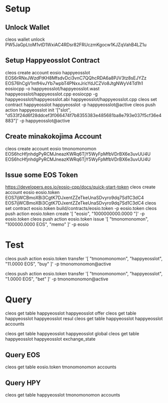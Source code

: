 # Setup

## Unlock Wallet
cleos wallet unlock
PW5JaGpLtoM1vtD1WxiAC4RDsr82FRUczmKgocw1KJZqVahB4LZ1u

## Setup Happyeosslot Contract
cleos create account eosio happyeosslot EOS6rRNxJWzdFtKH8MfsdvDci3vnC7QQhcRDA6a8PJV3tz8sEJYZz EOS76hCgV1mfHivJYb7wpbT4PNxxJricYdJCZVo8JtgNWyV4Td1h1
eosiocpp -o happyeosslot/happyeosslot.wast happyeosslot/happyeosslot.cpp
eosiocpp -g happyeosslot/happyeosslot.abi happyeosslot/happyeosslot.cpp
cleos set contract happyeosslot happyeosslot -p happyeosslot@active
cleos push action happyeosslot init '["slot", "d533f24d6f28ddcef3f066474f7b8355383e485681ba8e793e037f5cf36e4883"]' -p happyeosslot@active

## Create minakokojima Account
cleos create account eosio tmonomonomon EOS6hcHfjnhdgPyRCMJneazKWRq6TjY5WyFpMfbVDrBX6e3uvUU4U EOS6hcHfjnhdgPyRCMJneazKWRq6TjY5WyFpMfbVDrBX6e3uvUU4U

## Issue some EOS Token
https://developers.eos.io/eosio-cpp/docs/quick-start-token
cleos create account eosio eosio.token EOS7ijWCBmoXBi3CgtK7DJxentZZeTkeUnaSDvyro9dq7Sd1C3dC4 EOS7ijWCBmoXBi3CgtK7DJxentZZeTkeUnaSDvyro9dq7Sd1C3dC4
cleos set contract eosio.token build/contracts/eosio.token -p eosio.token
cleos push action eosio.token create '[ "eosio", "1000000000.0000 "]' -p eosio.token
cleos push action eosio.token issue '[ "tmonomonomon", "100000.0000 EOS", "memo" ]' -p eosio

# Test
cleos push action eosio.token transfer '[ "tmonomonomon", "happyeosslot", "11.0000 EOS", "buy" ]' -p tmonomonomon@active

cleos push action eosio.token transfer '[ "tmonomonomon", "happyeosslot", "1.0000 EOS", "bet" ]' -p tmonomonomon@active

# Query
cleos get table happyeosslot happyeosslot offer
cleos get table happyeosslot happyeosslot resul
cleos get table happyeosslot happyeosslot accounts

cleos get table happyeosslot happyeosslot global
cleos get table happyeosslot happyeosslot exchange_state

## Query EOS
cleos get table eosio.token tmonomonomon accounts

## Query HPY
cleos get table happyeosslot tmonomonomon accounts